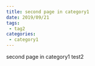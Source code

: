 ```yaml
---
title: second page in category1
date: 2019/09/21
tags:
 - tag2
categories:
 - category1
---
```


second page in category1
test2